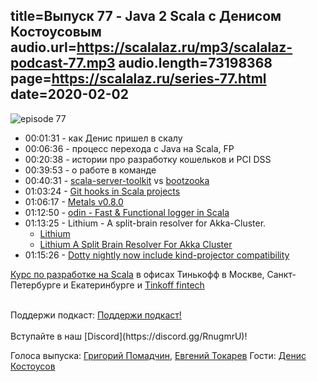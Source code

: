 title=Выпуск 77 - Java 2 Scala с Денисом Костоусовым
audio.url=https://scalalaz.ru/mp3/scalalaz-podcast-77.mp3
audio.length=73198368
page=https://scalalaz.ru/series-77.html
date=2020-02-02
----
![episode 77](https://scalalaz.ru/img/episode77.jpg)

* 00:01:31 - как Денис пришел в скалу
* 00:06:36 - процесс перехода c Java на Scala, FP
* 00:20:38 - истории про разработку кошельков и PCI DSS
* 00:39:53 - о работе в команде
* 00:40:31 - [scala-server-toolkit](https://github.com/avast/scala-server-toolkit) vs [bootzooka](https://github.com/softwaremill/bootzooka/)
* 01:03:24 - [Git hooks in Scala projects](https://blog.softwaremill.com/git-hooks-in-scala-projects-the-easy-way-cfca02741d33)
* 01:06:17 - [Metals v0.8.0](https://scalameta.org/metals/blog/2020/01/10/cobalt.html)
* 01:12:50 - [odin - Fast & Functional logger in Scala](https://github.com/valskalla/odin)
* 01:13:25 - Lithium - A split-brain resolver for Akka-Cluster.
  - [Lithium](https://github.com/SwissBorg/lithium)
  - [Lithium A Split Brain Resolver For Akka Cluster](https://speakerdeck.com/dennisvdb/lithium-a-split-brain-resolver-for-akka-cluster)
* 01:15:26 - [Dotty nightly now include kind-projector compatibility](https://www.reddit.com/r/scala/comments/et91zd/dotty_nightly_releases_now_include_kindprojector/)

[Курс по разработке на Scala](https://fintech.tinkoff.ru/study/fintech_middle/java_to_scala/)
в офисах Тинькофф в Москве, Санкт-Петербурге и Екатеринбурге и [Tinkoff fintech](https://fintech.tinkoff.ru/tfschool/scala)


<br/>
Поддержи подкаст:
<a href="https://www.patreon.com/bePatron?u=8074802" data-patreon-widget-type="become-patron-button">Поддержи подкаст!</a><script async src="https://c6.patreon.com/becomePatronButton.bundle.js"></script>
<br/>

<br/>
Вступайте в наш [Discord](https://discord.gg/RnugmrU)!
<br/>

Голоса выпуска:
[Григорий Помадчин](https://github.com/pomadchin),
[Евгений Токарев](https://twitter.com/strobegen)
Гости:
[Денис Костоусов](https://github.com/kostousov-ds)

